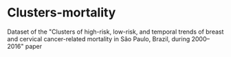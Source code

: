 # Clusters-mortality
Dataset of the "Clusters of high-risk, low-risk, and temporal trends of breast and cervical cancer-related mortality in São Paulo, Brazil, during 2000–2016" paper
